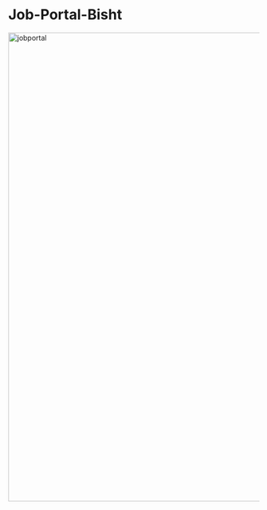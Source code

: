 # Job-Portal-Bisht
<img width="940" alt="jobportal" src="https://github.com/amansinghbisht029/Job-Portal-Bisht/assets/83057532/101952ed-c68e-4725-84c0-06fb4eca2d70">
